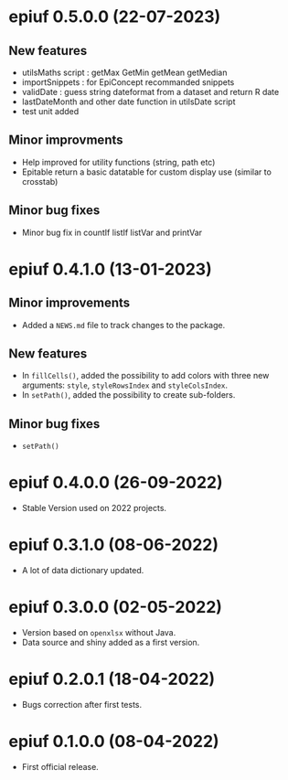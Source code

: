 # epiuf 0.5.0.0 (22-07-2023)

## New features

-   utilsMaths script : getMax GetMin getMean getMedian
-   importSnippets : for EpiConcept recommanded snippets
-   validDate : guess string dateformat from a dataset and return R date
-   lastDateMonth and other date function in utilsDate script
-   test unit added 

## Minor improvments

-   Help improved for utility functions (string, path etc)
-   Epitable return a basic datatable for custom display use (similar to crosstab)

## Minor bug fixes

-   Minor bug fix in countIf listIf listVar and printVar


# epiuf 0.4.1.0 (13-01-2023)

## Minor improvements

-   Added a `NEWS.md` file to track changes to the package.

## New features

-   In `fillCells()`, added the possibility to add colors 
with three new arguments: `style`, `styleRowsIndex` and `styleColsIndex`.
-   In `setPath()`, added the possibility to create sub-folders.

## Minor bug fixes

-   `setPath()`


# epiuf 0.4.0.0 (26-09-2022)

-   Stable Version used on 2022 projects.

# epiuf 0.3.1.0 (08-06-2022)

-   A lot of data dictionary updated.

# epiuf 0.3.0.0 (02-05-2022)

-   Version based on `openxlsx` without Java.
-   Data source and shiny added as a first version.

# epiuf 0.2.0.1 (18-04-2022)

-   Bugs correction after first tests.

# epiuf 0.1.0.0 (08-04-2022)

-   First official release.
